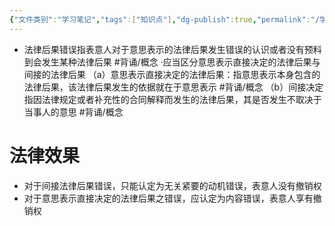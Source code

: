 ```yaml
---
{"文件类别":"学习笔记","tags":["知识点"],"dg-publish":true,"permalink":"/学习笔记/知识点/法律后果错误/","dgPassFrontmatter":true,"noteIcon":""}
---
```


- 法律后果错误指表意人对于意思表示的法律后果发生错误的认识或者没有预料到会发生某种法律后果 #背诵/概念 
·应当区分意思表示直接决定的法律后果与间接的法律后果
（a）意思表示直接决定的法律后果：指意思表示本身包含的法律后果，该法律后果发生的依据就在于意思表示 #背诵/概念 
（b）间接决定指因法律规定或者补充性的合同解释而发生的法律后果，其是否发生不取决于当事人的意思 #背诵/概念 
# 法律效果
- 对于间接法律后果错误，只能认定为无关紧要的动机错误，表意人没有撤销权
- 对于意思表示直接决定的法律后果之错误，应认定为内容错误，表意人享有撤销权
